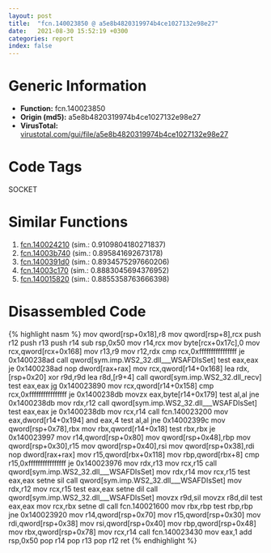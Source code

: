 ```yaml
---
layout: post
title:  "fcn.140023850 @ a5e8b4820319974b4ce1027132e98e27"
date:   2021-08-30 15:52:19 +0300
categories: report
index: false
---
```


# Generic Information
- **Function:** fcn.140023850
- **Origin (md5):** a5e8b4820319974b4ce1027132e98e27
- **VirusTotal:** [virustotal.com/gui/file/a5e8b4820319974b4ce1027132e98e27][virustotal_ref]

# Code Tags
<span class="tag" id="SOCKET">SOCKET</span>


# Similar Functions

1. [fcn.140024210][similar_1_ref] (sim.: 0.9109804180271837)
2. [fcn.14003b740][similar_2_ref] (sim.: 0.895841692673178)
3. [fcn.1400391d0][similar_3_ref] (sim.: 0.8934575297660206)
4. [fcn.14003c170][similar_4_ref] (sim.: 0.8883045694376952)
5. [fcn.140015820][similar_5_ref] (sim.: 0.8855358763666398)


# Disassembled Code

{% highlight nasm %}
mov qword[rsp+0x18],r8
mov qword[rsp+8],rcx
push r12
push r13
push r14
sub rsp,0x50
mov r14,rcx
mov byte[rcx+0x17c],0
mov rcx,qword[rcx+0x168]
mov r13,r9
mov r12,rdx
cmp rcx,0xffffffffffffffff
je 0x1400238ad
call qword[sym.imp.WS2_32.dll___WSAFDIsSet]
test eax,eax
je 0x1400238ad
nop dword[rax+rax]
mov rcx,qword[r14+0x168]
lea rdx,[rsp+0x20]
xor r9d,r9d
lea r8d,[r9+4]
call qword[sym.imp.WS2_32.dll_recv]
test eax,eax
jg 0x140023890
mov rcx,qword[r14+0x158]
cmp rcx,0xffffffffffffffff
je 0x1400238db
movzx eax,byte[r14+0x179]
test al,al
jne 0x1400238db
mov rdx,r12
call qword[sym.imp.WS2_32.dll___WSAFDIsSet]
test eax,eax
je 0x1400238db
mov rcx,r14
call fcn.140023200
mov eax,dword[r14+0x194]
and eax,4
test al,al
jne 0x14002399c
mov qword[rsp+0x78],rbx
mov rbx,qword[r14+0x18]
test rbx,rbx
je 0x140023997
mov r14,qword[rsp+0x80]
mov qword[rsp+0x48],rbp
mov qword[rsp+0x30],r15
mov qword[rsp+0x40],rsi
mov qword[rsp+0x38],rdi
nop dword[rax+rax]
mov r15,qword[rbx+0x118]
mov rbp,qword[rbx+8]
cmp r15,0xffffffffffffffff
je 0x140023976
mov rdx,r13
mov rcx,r15
call qword[sym.imp.WS2_32.dll___WSAFDIsSet]
mov rdx,r14
mov rcx,r15
test eax,eax
setne sil
call qword[sym.imp.WS2_32.dll___WSAFDIsSet]
mov rdx,r12
mov rcx,r15
test eax,eax
setne dil
call qword[sym.imp.WS2_32.dll___WSAFDIsSet]
movzx r9d,sil
movzx r8d,dil
test eax,eax
mov rcx,rbx
setne dl
call fcn.140021600
mov rbx,rbp
test rbp,rbp
jne 0x140023920
mov r14,qword[rsp+0x70]
mov r15,qword[rsp+0x30]
mov rdi,qword[rsp+0x38]
mov rsi,qword[rsp+0x40]
mov rbp,qword[rsp+0x48]
mov rbx,qword[rsp+0x78]
mov rcx,r14
call fcn.140023430
mov eax,1
add rsp,0x50
pop r14
pop r13
pop r12
ret 
{% endhighlight %}


[similar_1_ref]: /report/fcn.140024210@a5e8b4820319974b4ce1027132e98e27
[similar_2_ref]: /report/fcn.14003b740@3bee9e0608c478ffce0d10559aae732b
[similar_3_ref]: /report/fcn.1400391d0@3bee9e0608c478ffce0d10559aae732b
[similar_4_ref]: /report/fcn.14003c170@3bee9e0608c478ffce0d10559aae732b
[similar_5_ref]: /report/fcn.140015820@c5b958b285b208bffd52d8455e15d93a
[virustotal_ref]: https://www.virustotal.com/gui/file/a5e8b4820319974b4ce1027132e98e27